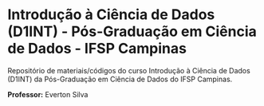 # Introdução à Ciência de Dados (D1INT) - Pós-Graduação em Ciência de Dados - IFSP Campinas
Repositório de materiais/códigos do curso Introdução à Ciência de Dados (D1INT) da Pós-Graduação em Ciência de Dados do IFSP Campinas.

**Professor:** Everton Silva
